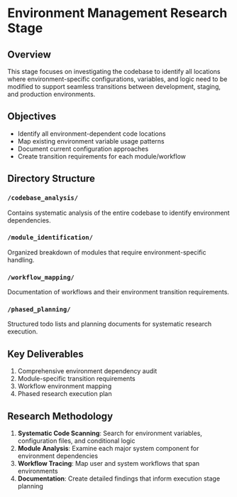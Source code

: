 # Environment Management Research Stage

## Overview
This stage focuses on investigating the codebase to identify all locations where environment-specific configurations, variables, and logic need to be modified to support seamless transitions between development, staging, and production environments.

## Objectives
- Identify all environment-dependent code locations
- Map existing environment variable usage patterns
- Document current configuration approaches
- Create transition requirements for each module/workflow

## Directory Structure

### `/codebase_analysis/`
Contains systematic analysis of the entire codebase to identify environment dependencies.

### `/module_identification/`
Organized breakdown of modules that require environment-specific handling.

### `/workflow_mapping/`
Documentation of workflows and their environment transition requirements.

### `/phased_planning/`
Structured todo lists and planning documents for systematic research execution.

## Key Deliverables
1. Comprehensive environment dependency audit
2. Module-specific transition requirements
3. Workflow environment mapping
4. Phased research execution plan

## Research Methodology
1. **Systematic Code Scanning**: Search for environment variables, configuration files, and conditional logic
2. **Module Analysis**: Examine each major system component for environment dependencies
3. **Workflow Tracing**: Map user and system workflows that span environments
4. **Documentation**: Create detailed findings that inform execution stage planning